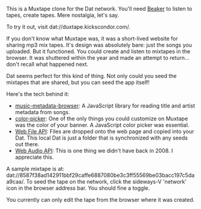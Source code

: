 This is a Muxtape clone for the Dat network. You'll need
[Beaker](https://beakerbrowser.com/) to listen to tapes, create tapes.
Mere nostalgia, let's say.

To try it out, visit dat://duxtape.kickscondor.com/.

If you don't know what Muxtape was, it was a short-lived website for sharing
mp3 mix tapes. It's design was absolutely bare: just the songs you uploaded.
But it functioned. You could create and listen to mixtapes in the browser.
It was shuttered within the year and made an attempt to return... don't recall
what happened next.

Dat seems perfect for this kind of thing. Not only could you seed the mixtapes
that are shared, but you can seed the app itself!

Here's the tech behind it:

* [music-metadata-browser](https://github.com/Borewit/music-metadata-browser):
  A JavaScript library for reading title and artist metadata from songs.
* [color-picker](https://github.com/Simonwep/pickr): One of the only things you
  could customize on Muxtape was the color of your banner. A JavaScript color
  picker was essential.
* [Web File API](https://developer.mozilla.org/en-US/docs/Web/API/File):
  Files are dropped onto the web page and copied into your Dat. This local Dat
  is just a folder that is synchronized with any seeds out there.
* [Web Audio
  API](https://developer.mozilla.org/en-US/docs/Web/API/Web_Audio_API):
  This is one thing we didn't have back in 2008. I appreciate this.

A sample mixtape is at:
dat://8587f38ad142911bbf29caffe6887080be3c3ff55569be03bacc197c5daa9caa/.
To seed the tape on the network, click the sideways-V 'network' icon in the
browser address bar. You should fine a toggle.

You currently can only edit the tape from the browser where it was created.
